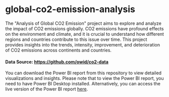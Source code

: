 # global-co2-emission-analysis


The "Analysis of Global CO2 Emission" project aims to explore and analyze the impact of CO2 emissions globally. CO2 emissions have profound effects on the environment and climate, and it is crucial to understand how different regions and countries contribute to this issue over time. This project provides insights into the trends, intensity, improvement, and deterioration of CO2 emissions across continents and countries.

#### Data Source: https://github.com/owid/co2-data



You can download the Power BI report from this repository to view detailed visualizations and insights.
Please note that to view the Power BI report, you need to have Power BI Desktop installed.
Alternatively, you can access the live version of the Power BI report [here](https://www.novypro.com/project/global-co2-emission-analysis).

